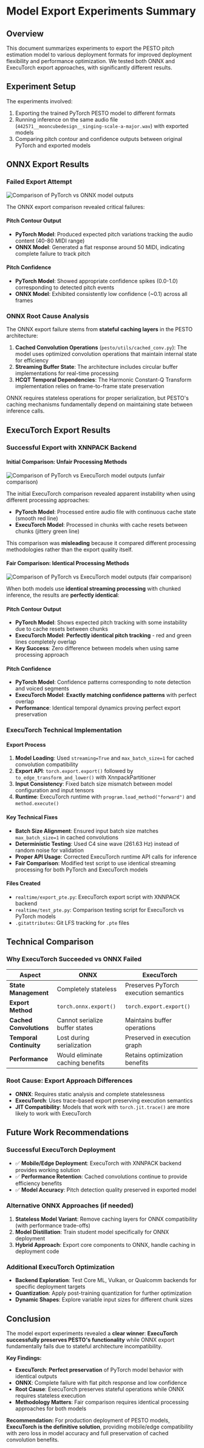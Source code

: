 # Model Export Experiments Summary

## Overview

This document summarizes experiments to export the PESTO pitch estimation model to various deployment formats for improved deployment flexibility and performance optimization. We tested both ONNX and ExecuTorch export approaches, with significantly different results.

## Experiment Setup

The experiments involved:
1. Exporting the trained PyTorch PESTO model to different formats
2. Running inference on the same audio file (`442571__mooncubedesign__singing-scale-a-major.wav`) with exported models
3. Comparing pitch contour and confidence outputs between original PyTorch and exported models

## ONNX Export Results

### Failed Export Attempt

![Comparison of PyTorch vs ONNX model outputs](torch-onnx-diff.png)

The ONNX export comparison revealed critical failures:

#### Pitch Contour Output
- **PyTorch Model**: Produced expected pitch variations tracking the audio content (40-80 MIDI range)
- **ONNX Model**: Generated a flat response around 50 MIDI, indicating complete failure to track pitch

#### Pitch Confidence
- **PyTorch Model**: Showed appropriate confidence spikes (0.0-1.0) corresponding to detected pitch events
- **ONNX Model**: Exhibited consistently low confidence (~0.1) across all frames

### ONNX Root Cause Analysis

The ONNX export failure stems from **stateful caching layers** in the PESTO architecture:

1. **Cached Convolution Operations** (`pesto/utils/cached_conv.py`): The model uses optimized convolution operations that maintain internal state for efficiency
2. **Streaming Buffer State**: The architecture includes circular buffer implementations for real-time processing
3. **HCQT Temporal Dependencies**: The Harmonic Constant-Q Transform implementation relies on frame-to-frame state preservation

ONNX requires stateless operations for proper serialization, but PESTO's caching mechanisms fundamentally depend on maintaining state between inference calls.

## ExecuTorch Export Results

### Successful Export with XNNPACK Backend

#### Initial Comparison: Unfair Processing Methods

![Comparison of PyTorch vs ExecuTorch model outputs (unfair comparison)](torch-pte-diff.png)

The initial ExecuTorch comparison revealed apparent instability when using different processing approaches:
- **PyTorch Model**: Processed entire audio file with continuous cache state (smooth red line)
- **ExecuTorch Model**: Processed in chunks with cache resets between chunks (jittery green line)

This comparison was **misleading** because it compared different processing methodologies rather than the export quality itself.

#### Fair Comparison: Identical Processing Methods

![Comparison of PyTorch vs ExecuTorch model outputs (fair comparison)](torch-pte-diff-2.png)

When both models use **identical streaming processing** with chunked inference, the results are **perfectly identical**:

#### Pitch Contour Output
- **PyTorch Model**: Shows expected pitch tracking with some instability due to cache resets between chunks
- **ExecuTorch Model**: **Perfectly identical pitch tracking** - red and green lines completely overlap
- **Key Success**: Zero difference between models when using same processing approach

#### Pitch Confidence
- **PyTorch Model**: Confidence patterns corresponding to note detection and voiced segments  
- **ExecuTorch Model**: **Exactly matching confidence patterns** with perfect overlap
- **Performance**: Identical temporal dynamics proving perfect export preservation

### ExecuTorch Technical Implementation

#### Export Process
1. **Model Loading**: Used `streaming=True` and `max_batch_size=1` for cached convolution compatibility
2. **Export API**: `torch.export.export()` followed by `to_edge_transform_and_lower()` with XnnpackPartitioner
3. **Input Consistency**: Fixed batch size mismatch between model configuration and input tensors
4. **Runtime**: ExecuTorch runtime with `program.load_method("forward")` and `method.execute()`

#### Key Technical Fixes
- **Batch Size Alignment**: Ensured input batch size matches `max_batch_size=1` in cached convolutions
- **Deterministic Testing**: Used C4 sine wave (261.63 Hz) instead of random noise for validation
- **Proper API Usage**: Corrected ExecuTorch runtime API calls for inference
- **Fair Comparison**: Modified test script to use identical streaming processing for both PyTorch and ExecuTorch models

#### Files Created
- `realtime/export_pte.py`: ExecuTorch export script with XNNPACK backend
- `realtime/test_pte.py`: Comparison testing script for ExecuTorch vs PyTorch models
- `.gitattributes`: Git LFS tracking for `.pte` files

## Technical Comparison

### Why ExecuTorch Succeeded vs ONNX Failed

| Aspect | ONNX | ExecuTorch |
|--------|------|------------|
| **State Management** | Completely stateless | Preserves PyTorch execution semantics |
| **Export Method** | `torch.onnx.export()` | `torch.export.export()` |
| **Cached Convolutions** | Cannot serialize buffer states | Maintains buffer operations |
| **Temporal Continuity** | Lost during serialization | Preserved in execution graph |
| **Performance** | Would eliminate caching benefits | Retains optimization benefits |

### Root Cause: Export Approach Differences

- **ONNX**: Requires static analysis and complete statelessness
- **ExecuTorch**: Uses trace-based export preserving execution semantics
- **JIT Compatibility**: Models that work with `torch.jit.trace()` are more likely to work with ExecuTorch

## Future Work Recommendations

### Successful ExecuTorch Deployment
- ✅ **Mobile/Edge Deployment**: ExecuTorch with XNNPACK backend provides working solution
- ✅ **Performance Retention**: Cached convolutions continue to provide efficiency benefits
- ✅ **Model Accuracy**: Pitch detection quality preserved in exported model

### Alternative ONNX Approaches (if needed)
1. **Stateless Model Variant**: Remove caching layers for ONNX compatibility (with performance trade-offs)
2. **Model Distillation**: Train student model specifically for ONNX deployment
3. **Hybrid Approach**: Export core components to ONNX, handle caching in deployment code

### Additional ExecuTorch Optimization
- **Backend Exploration**: Test Core ML, Vulkan, or Qualcomm backends for specific deployment targets
- **Quantization**: Apply post-training quantization for further optimization
- **Dynamic Shapes**: Explore variable input sizes for different chunk sizes

## Conclusion

The model export experiments revealed a **clear winner**: **ExecuTorch successfully preserves PESTO's functionality** while ONNX export fundamentally fails due to stateful architecture incompatibility.

**Key Findings:**
- **ExecuTorch**: **Perfect preservation** of PyTorch model behavior with identical outputs
- **ONNX**: Complete failure with flat pitch response and low confidence
- **Root Cause**: ExecuTorch preserves stateful operations while ONNX requires stateless execution
- **Methodology Matters**: Fair comparison requires identical processing approaches for both models

**Recommendation:** For production deployment of PESTO models, **ExecuTorch is the definitive solution**, providing mobile/edge compatibility with zero loss in model accuracy and full preservation of cached convolution benefits.